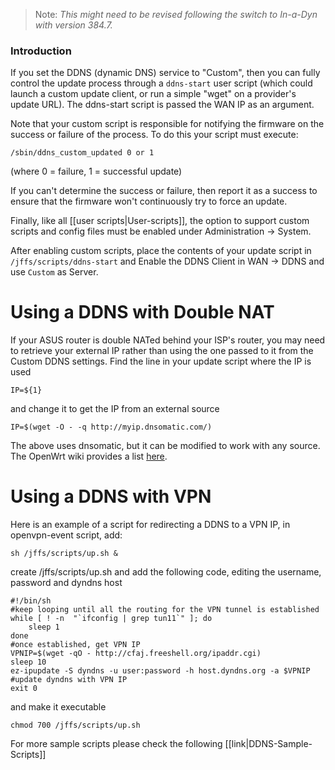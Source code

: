 >Note: _This might need to be revised following the switch to In-a-Dyn with version 384.7._

### Introduction
If you set the DDNS (dynamic DNS) service to "Custom", then you can fully control the update process through a `ddns-start` user script (which could launch a custom update client, or run a simple "wget" on a provider's update URL). The ddns-start script is passed the WAN IP as an argument.

Note that your custom script is responsible for notifying the firmware on the success or failure of the process.  To do this your script must execute:

```
/sbin/ddns_custom_updated 0 or 1
```
(where 0 = failure, 1 = successful update)

If you can't determine the success or failure, then report it as a success to ensure that the firmware won't continuously try to force an update.

Finally, like all [[user scripts|User-scripts]], the option to support custom scripts and config files must be enabled under Administration -> System.

After enabling custom scripts, place the contents of your update script in `/jffs/scripts/ddns-start` and Enable the DDNS Client in WAN -> DDNS and use `Custom` as Server.

# Using a DDNS with Double NAT
If your ASUS router is double NATed behind your ISP's router, you may need to
retrieve your external IP rather than using the one passed to it from the
Custom DDNS settings. Find the line in your update script where the IP is used
```
IP=${1}
```
and change it to get the IP from an external source
```
IP=$(wget -O - -q http://myip.dnsomatic.com/)
```
The above uses dnsomatic, but it can be modified to work with any source. The OpenWrt wiki provides a list [here](https://openwrt.org/docs/guide-user/services/ddns/client?s[]=http&s[]=domains&s[]=google&s[]=checkip).

# Using a DDNS with VPN
Here is an example of a script for redirecting a DDNS to a VPN IP, in openvpn-event script, add:
```
sh /jffs/scripts/up.sh &
```
create /jffs/scripts/up.sh and add the following code, editing the username, password and dyndns host
```
#!/bin/sh
#keep looping until all the routing for the VPN tunnel is established
while [ ! -n  "`ifconfig | grep tun11`" ]; do
    sleep 1
done
#once established, get VPN IP
VPNIP=$(wget -qO - http://cfaj.freeshell.org/ipaddr.cgi)
sleep 10
ez-ipupdate -S dyndns -u user:password -h host.dyndns.org -a $VPNIP #update dyndns with VPN IP
exit 0
```
and make it executable
```
chmod 700 /jffs/scripts/up.sh
```

For more sample scripts please check the following [[link|DDNS-Sample-Scripts]]
